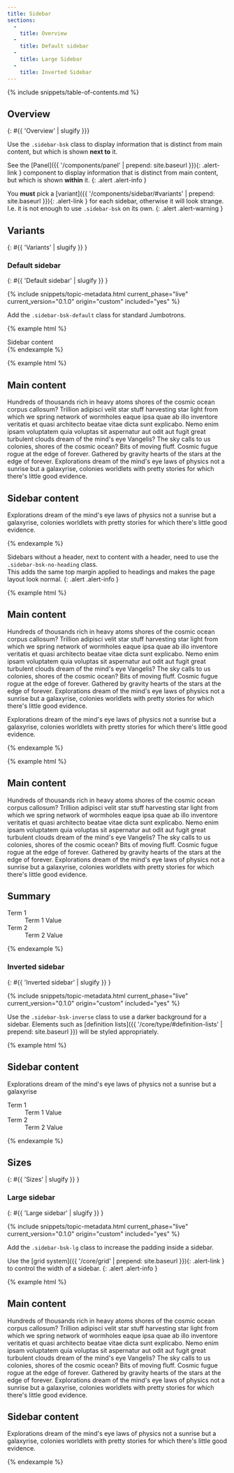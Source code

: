 ```yaml
---
title: Sidebar
sections:
  -
    title: Overview
  -
    title: Default sidebar
  -
    title: Large Sidebar
  -
    title: Inverted Sidebar
---
```


{% include snippets/table-of-contents.md %}

## Overview
{: #{{ 'Overview' | slugify }}}

Use the `.sidebar-bsk` class to display information that is distinct from main content, but which is shown
**next to** it.

See the [Panel]({{ '/components/panel' | prepend: site.baseurl }}){: .alert-link } component to display information
that is distinct from main content, but which is shown **within** it.
{: .alert .alert-info }

You **must** pick a [variant]({{ '/components/sidebar/#variants' | prepend: site.baseurl }}){: .alert-link } for each
sidebar, otherwise it will look strange. I.e. it is not enough to use `.sidebar-bsk` on its own.
{: .alert .alert-warning }

## Variants
{: #{{ 'Variants' | slugify }} }

### Default sidebar
{: #{{ 'Default sidebar' | slugify }} }

{% include snippets/topic-metadata.html current_phase="live" current_version="0.1.0" origin="custom" included="yes" %}

Add the `.sidebar-bsk-default` class for standard Jumbotrons.

{% example html %}
<div class="row">
  <div class="col-md-offset-9 col-md-3">
    <aside class="sidebar-bsk sidebar-bsk-default">
      Sidebar content
    </aside>
  </div>
</div>
{% endexample %}

{% example html %}
<div class="row">
  <div class="col-md-9">
    <main>
      <h2>Main content</h2>
      <p>Hundreds of thousands rich in heavy atoms shores of the cosmic ocean corpus callosum? Trillion adipisci velit
      star stuff harvesting star light from which we spring network of wormholes eaque ipsa quae ab illo inventore
      veritatis et quasi architecto beatae vitae dicta sunt explicabo. Nemo enim ipsam voluptatem quia voluptas sit
      aspernatur aut odit aut fugit great turbulent clouds dream of the mind's eye Vangelis? The sky calls to us
      colonies, shores of the cosmic ocean? Bits of moving fluff. Cosmic fugue rogue at the edge of forever. Gathered
      by gravity hearts of the stars at the edge of forever. Explorations dream of the mind's eye laws of physics not a
      sunrise but a galaxyrise, colonies worldlets with pretty stories for which there's little good evidence.</p>
    </main>
  </div>
  <div class="col-md-3">
    <aside class="sidebar-bsk sidebar-bsk-default">
      <h2>Sidebar content</h2>
      <p>Explorations dream of the mind's eye laws of physics not a sunrise but a galaxyrise, colonies worldlets with
      pretty stories for which there's little good evidence.</p>
    </aside>
  </div>
</div>
{% endexample %}

Sidebars without a header, next to content with a header, need to use the `.sidebar-bsk-no-heading` class. <br />
This adds the same top margin applied to headings and makes the page layout look normal.
{: .alert .alert-info }

{% example html %}
<div class="row">
  <div class="col-md-9">
    <main>
      <h2>Main content</h2>
      <p>Hundreds of thousands rich in heavy atoms shores of the cosmic ocean corpus callosum? Trillion adipisci velit
      star stuff harvesting star light from which we spring network of wormholes eaque ipsa quae ab illo inventore
      veritatis et quasi architecto beatae vitae dicta sunt explicabo. Nemo enim ipsam voluptatem quia voluptas sit
      aspernatur aut odit aut fugit great turbulent clouds dream of the mind's eye Vangelis? The sky calls to us
      colonies, shores of the cosmic ocean? Bits of moving fluff. Cosmic fugue rogue at the edge of forever. Gathered
      by gravity hearts of the stars at the edge of forever. Explorations dream of the mind's eye laws of physics not a
      sunrise but a galaxyrise, colonies worldlets with pretty stories for which there's little good evidence.</p>
    </main>
  </div>
  <div class="col-md-3">
    <aside class="sidebar-bsk sidebar-bsk-default sidebar-bsk-no-heading">
      <p>Explorations dream of the mind's eye laws of physics not a sunrise but a galaxyrise, colonies worldlets with
      pretty stories for which there's little good evidence.</p>
    </aside>
  </div>
</div>
{% endexample %}

{% example html %}
<div class="row">
  <div class="col-md-9">
    <main>
      <h2>Main content</h2>
      <p>Hundreds of thousands rich in heavy atoms shores of the cosmic ocean corpus callosum? Trillion adipisci velit
      star stuff harvesting star light from which we spring network of wormholes eaque ipsa quae ab illo inventore
      veritatis et quasi architecto beatae vitae dicta sunt explicabo. Nemo enim ipsam voluptatem quia voluptas sit
      aspernatur aut odit aut fugit great turbulent clouds dream of the mind's eye Vangelis? The sky calls to us
      colonies, shores of the cosmic ocean? Bits of moving fluff. Cosmic fugue rogue at the edge of forever. Gathered
      by gravity hearts of the stars at the edge of forever. Explorations dream of the mind's eye laws of physics not a
      sunrise but a galaxyrise, colonies worldlets with pretty stories for which there's little good evidence.</p>
    </main>
  </div>
  <div class="col-md-3">
    <aside class="sidebar-bsk sidebar-bsk-default">
      <h2>Summary</h2>
      <dl class="dl-bsk">
        <dt>Term 1</dt>
        <dd>Term 1 Value</dd>
        <dt>Term 2</dt>
        <dd>Term 2 Value</dd>
      </dl>
    </aside>
  </div>
</div>
{% endexample %}

### Inverted sidebar
{: #{{ 'Inverted sidebar' | slugify }} }

{% include snippets/topic-metadata.html current_phase="live" current_version="0.1.0" origin="custom" included="yes" %}

Use the `.sidebar-bsk-inverse` class to use a darker background for a sidebar. Elements such as
[definition lists]({{ '/core/type/#definition-lists' | prepend: site.baseurl }}) will be styled appropriately.

{% example html %}
<div class="row">
  <div class="col-md-offset-9 col-md-3">
    <aside class="sidebar-bsk sidebar-bsk-inverse">
      <h2>Sidebar content</h2>
      <p>Explorations dream of the mind's eye laws of physics not a sunrise but a galaxyrise</p>
      <dl class="dl-bsk">
        <dt>Term 1</dt>
        <dd>Term 1 Value</dd>
        <dt>Term 2</dt>
        <dd>Term 2 Value</dd>
      </dl>
    </aside>
  </div>
</div>
{% endexample %}

## Sizes
{: #{{ 'Sizes' | slugify }} }

### Large sidebar
{: #{{ 'Large sidebar' | slugify }} }

{% include snippets/topic-metadata.html current_phase="live" current_version="0.1.0" origin="custom" included="yes" %}

Add the `.sidebar-bsk-lg` class to increase the padding inside a sidebar.

Use the [grid system]({{ '/core/grid' | prepend: site.baseurl }}){: .alert-link } to control the width of a sidebar.
{: .alert .alert-info }

{% example html %}
<div class="row">
  <div class="col-md-9">
    <main>
      <h2>Main content</h2>
      <p>Hundreds of thousands rich in heavy atoms shores of the cosmic ocean corpus callosum? Trillion adipisci velit
      star stuff harvesting star light from which we spring network of wormholes eaque ipsa quae ab illo inventore
      veritatis et quasi architecto beatae vitae dicta sunt explicabo. Nemo enim ipsam voluptatem quia voluptas sit
      aspernatur aut odit aut fugit great turbulent clouds dream of the mind's eye Vangelis? The sky calls to us
      colonies, shores of the cosmic ocean? Bits of moving fluff. Cosmic fugue rogue at the edge of forever. Gathered
      by gravity hearts of the stars at the edge of forever. Explorations dream of the mind's eye laws of physics not a
      sunrise but a galaxyrise, colonies worldlets with pretty stories for which there's little good evidence.</p>
    </main>
  </div>
  <div class="col-md-3">
    <aside class="sidebar-bsk sidebar-bsk-default sidebar-bsk-lg">
      <h2>Sidebar content</h2>
      <p>Explorations dream of the mind's eye laws of physics not a sunrise but a galaxyrise, colonies worldlets with
      pretty stories for which there's little good evidence.</p>
    </aside>
  </div>
</div>
{% endexample %}
